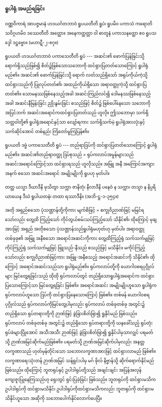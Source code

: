 ### ရူပါရုံ အမည်ရခြင်း

ဝဏ္ဏဝိကာရံ အာပဇ္ဇမာနံ ဟဒယင်္ဂတဘာဝံ ရူပယတီတိ ရူပံ၊ ရူပမိ၀ ပကာသံ ကရောတိ သဝိဂ္ဂဟမိ၀ ဒဿေတီတိ အတ္ထော။ အနေကတ္ထတ္တာ ဝါ ဓာတူနံ ပကာသနတ္ထော ဧ၀ ရူပသဒ္ဒေါ ဒဋ္ဌဗ္ဗော။ (မဟာဋီ-၂-၈၇။)

ရူပယတိ ဟဒယင်္ဂတဘာဝံ ပကာသေတီတိ ရူပံ --- အဆင်း၏ ဖောက်ပြန်ခြင်းသို့ ရောက်ရှိသည်ဖြစ်၍ စိတ်၌ဖြစ်သောသဘောကို ထင်ရှားပြတတ်သောကြောင့် ရူပါရုံ မည်၏။ 
အဆင်း၏ ဖောက်ပြန်ခြင်းသို့ ရောက် လတ်သည်ရှိသော် အရုပ်ကိုယ်ကဲ့သို့ ထင်ရှားသည်ကို ပြုလုပ်တတ်၏၊ အထည်ကိုယ်ရှိသော အရာဝတ္ထုကဲ့သို့ ထင်ရှားပြတတ်၏။ 
သောမနဿဖြစ်နေသည့်အခါ အဆင်းကြည်လင်၍ ဒေါမနဿဖြစ်နေသည့်အခါ အဆင်းနီမြန်းခြင်း ညှိုးနွမ်းခြင်း စသည်ဖြင့် စိတ်၌ ဖြစ်ပေါ်နေသော သဘောကို အပြင်ဘက် အဆင်းအရောင်ကထင်ရှားပြတတ်သည် ဟူလို။ 
ဤသဘောမှာ သက်ရှိသတ္တဝါတို့၏ ရူပါရုံအရောင်နှင့်သာ လျော်ရကား သက်ရှိသက်မဲ့ ရူပါရုံအားလုံးနှင့် သက်ဆိုင်အောင် တစ်နည်း ကြံတော်မူကြပြန်၏။

ရူပယတိ ဒဗ္ဗံ ပကာသေတီတိ ရူပံ --- တည်ရာဒြပ်ကို ထင်ရှားပြတတ်သောကြောင့် ရူပါရုံမည်၏။ 
အဆင်း၏တည်ရာဝတ္ထု ဒြပ်စုသည် = ရုပ်ကလာပ်အမှုန်များသည် အဆင်းအရောင်ကြောင့်သာ ထင်ရှားရသည် ဟူလိုသည်။ 
အဖြူ အနီ အကြောင်အကျား အနက် စသော အဆင်းအရောင် အမျိုးမျိုးကို ရူပဟု မှတ်ပါ။

တတ္ထ ယသ္မာ ဒီဃာဒီနိ ဖုသိတွာ သက္ကာ ဇာနိတုံ၊ နီလာဒီနိ ပနေဝံ န သက္ကာ၊ တသ္မာ န နိပ္ပရိယာယေန ဒီဃံ ရူပါယတနံ၊ တထာ ရဿာဒီနိ။ (အဘိ-ဋ္ဌ-၁-၃၅၄။)

အတို အရှည်စသော ပုံသဏ္ဌာန်တို့ကိုကား မျက်စိဖြင့် = စက္ခုဝိညာဏ်ဖြင့် မမြင်ရသော်လည်း တွေ့ထိ ကြည့်သော် ကိုင်တွယ်စမ်းသပ်ကြည့်သော် သိနိုင်၏၊ ထိုကြောင့် မုချအားဖြင့် အရှည် အတိုစသော ပုံသဏ္ဌာန်သည်ရူပါရုံမဟုတ်ဟု မှတ်ပါ။ 
အရာဝတ္ထု တစ်ခုခု၏ အဖြူ အနီစသော အရောင်အဆင်းကိုကား တွေ့ထိကြည့်ရုံ သက်သက်မျှဖြင့် ကိုင်ကြည့်ရုံ သက်သက်မျှဖြင့် ဖြူသည်-နီသည် စသည်ဖြင့် မသိနိုင်။ 
မကိုင်ကြည့်သော်လည်း စက္ခုဝိညာဏ်ဖြင့်ကား အဖြူ-အနီစသည့် အရောင်အဆင်းကို သိနိုင်၏၊ ထိုကြောင့် အရောင်အဆင်းသည်သာ ရူပါရုံမည်၏။ 
ရုပ်ကလာပ်တို့ကို ယောဂါ၀စရပုဂ္ဂိုလ်များ မြင်တွေ့ရခြင်းသည် ထိုထို ရုပ်ကလာပ်တွင် တည်ရှိသောရူပါရုံအရောင်က ထင်ရှားပြသောကြောင့်သာ မြင်တွေ့ရခြင်း ဖြစ်၏။ 
အရောင်အဆင်း အမျိုးမျိုးဟူသော ရူပါရုံက ရုပ်ကလာပ်ဟူသော ဒြပ်ကို ထင်ရှားပြနေသောကြောင့် ဖြစ်၏။ 
တစ်ဖန် ယောဂါ၀စရပုဂ္ဂိုလ်သည် ရုပ်ကလာပ်ကိုမြင်တွေ့ပါမှလည်း ရုပ်ကလာပ် တစ်ခုတစ်ခု အတွင်း၌ တည်ရှိသော ရုပ်တရားတို့ကို ဉာဏ်ဖြင့် ခွဲခြားစိတ်ဖြာ၍ ရှုနိုင်မည် ဖြစ်သည်။ 
ရုပ်ကလာပ် တစ်ခုတစ်ခု အတွင်း၌ တည်ရှိသော ရုပ်တရားတို့ကို ဃနခေါ်သည့် ရုပ်တုံးရုပ်ခဲများပြိုအောင် အသီးအသီး ဉာဏ်ဖြင့် ခွဲခြားစိတ်ဖြာ၍ ရှုနိုင်ပါမှသာလျှင် ပရမတ်သို့ ဉာဏ်အမြင်ဆိုက်မည်ဖြစ်၏။ 
ပရမတ်သို့ ဉာဏ်အမြင်ဆိုက်ပါမှလည်း အနတ္တလက္ခဏာသည် ဟုတ်မှန်တိုင်းသော သဘောလက္ခဏာအားဖြင့် ထင်ရှားလာမည် ဖြစ်၏။ 
လက္ခဏာရေးသုံးတန် ဉာဏ်အမြင် သန့်ရှင်းပါမှ မဂ် ဖိုလ် နိဗ္ဗာန်သို့ ဆိုက်ရောက်နိုင်မည် ဖြစ်သည်။ 
ထိုကြောင့် ဘူတရုပ်နှင့် ဥပါဒါရုပ်တို့သည် အချင်းချင်း အပြန်အလှန် ကျေးဇူးပြုနေကြသည်ဟု ရှေးတွင် ရှင်းပြခဲ့ခြင်း ဖြစ်သည်။ 
ဘူတရုပ်ကို ထင်ရှားမသိက ဥပါဒါရုပ်ကို ထင်ရှားမသိနိုင်၊ ဥပါဒါရုပ်ကိုထင်ရှားမသိကလည်း ဘူတရုပ်ကို ထင်ရှားမသိနိုင်ဟူသော အဆိုကို သဘောပေါက်နိုင်လောက်ပေပြီ။